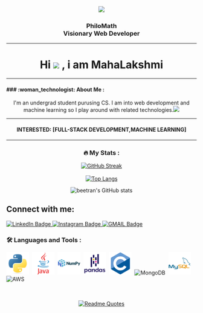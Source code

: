 <div id="header" align="center">
  <img src="https://media3.giphy.com/media/L1R1tvI9svkIWwpVYr/giphy.gif?cid=ecf05e47rp0p3tp2mym1gb0av35pivm0fs40nmqsdzqk7uu8&rid=giphy.gif&ct=g" width="350"/>

<h3  align="center">PhiloMath<br>Visionary Web Developer<br></h3>
<div align='center'>


---
# <center>Hi <img src="https://media.giphy.com/media/hvRJCLFzcasrR4ia7z/giphy.gif" width="30px"/> , i am  MahaLakshmi<center>

---

<h4 align="left"> ### :woman_technologist: About Me : </h4>
<p>I'm an undergrad student purusing CS. I am into web development and machine learning so I play around with related technologies.<img src="https://media.giphy.com/media/WUlplcMpOCEmTGBtBW/giphy.gif" width="30"> </p>

---
  #### INTERESTED: [FULL-STACK DEVELOPMENT,MACHINE LEARNING]
---

### :fire: My Stats :
  
  [![GitHub Streak](http://github-readme-streak-stats.herokuapp.com?user=MahaLakshmi729&theme=dark&background=000000)](https://git.io/streak-stats)
<br>
  <br>
  [![Top Langs](https://github-readme-stats.vercel.app/api/top-langs/?username=MahaLakshmi729&layout=compact&theme=vision-friendly-dark)](https://github.com/anuraghazra/github-readme-stats)
  
![beetran's GitHub stats](https://github-readme-stats.vercel.app/api?username=MahaLakshmi729&show_icons=true&theme=great-gatsby&border_radius=12&bg_color=135,222223,000000&hide_border=true)
  
<div align="left">

## Connect with me:

  <div id="badges">
  <a href="https://www.linkedin.com/in/mahalakshmi-g-66630b252/">
    <img src="https://img.shields.io/badge/LinkedIn-blue?style=for-the-badge&logo=linkedin&logoColor=white" alt="LinkedIn Badge"/>
  </a>
  <a href="https://www.instagram.com/_mahagopi_7/">
    <img src="https://img.shields.io/badge/Instagram-pink?style=for-the-badge&logo=instagram&logoColor=white" alt="Instagram Badge"/>
  </a>
  <a href="mailto:maha422004@gmail.com">
    <img src="https://img.shields.io/badge/gmail-%230077B5.svg?&style=for-the-badge&logo=gmail&logoColor=white&color=red" alt="GMAIL Badge"/>
  </a>
</div>


### :hammer_and_wrench: Languages and Tools :
 
<div>
  <img src="https://raw.githubusercontent.com/devicons/devicon/master/icons/python/python-original.svg" title="Python" alt="Python" width="60" height="60"/>&nbsp;
  <img src="https://github.com/devicons/devicon/blob/master/icons/java/java-original-wordmark.svg" title="Java" alt="Java" width="60" height="60"/>&nbsp;
  <img src="https://raw.githubusercontent.com/devicons/devicon/master/icons/numpy/numpy-original-wordmark.svg" title="Numpy" alt="Numpy" width="60" height="60"/>&nbsp;
  <img src="https://raw.githubusercontent.com/devicons/devicon/master/icons/pandas/pandas-original-wordmark.svg"  title="Pandas" alt="Pandas" width="60" height="60"/>&nbsp;
  <img src="https://raw.githubusercontent.com/devicons/devicon/master/icons/c/c-original.svg" title="C" alt="C" width="60" height="60"/>&nbsp;
  <img src="https://github.com/get-icon/geticon/raw/master/icons/mongodb-icon.svg" title="MongoDB" alt="MongoDB" width="60" height="60"/>&nbsp;
  <img src="https://github.com/devicons/devicon/blob/master/icons/mysql/mysql-original-wordmark.svg" title="MySQL"  alt="MySQL" width="60" height="60"/>&nbsp;
  <img src="https://github.com/get-icon/geticon/raw/master/icons/aws.svg" title="AWS" alt="AWS" width="60" height="60"/>&nbsp;
  
</div>

<br>
<br>
<div align='center'>

[![Readme Quotes](https://quotes-github-readme.vercel.app/api?type=horizontal)](https://github.com/piyushsuthar/github-readme-quotes)
</div>

 

 
 
